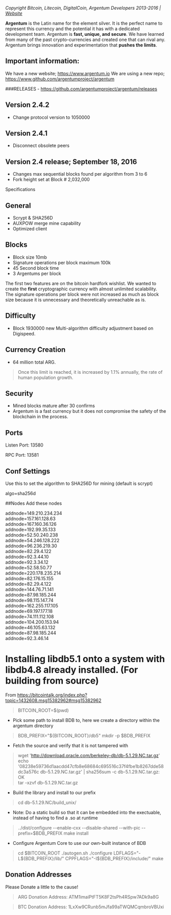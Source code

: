 *Copyright Bitcoin, Litecoin, DigitalCoin, Argentum Developers 2013-2016 | [Website](http://www.argentum.io)*

**Argentum** is the Latin name for the element silver. It is the perfect name to represent this currency and the potential it has with a dedicated development team. Argentum is **fast, unique, and secure**. We have learned from many of the past crypto-currencies and created one that can rival any. Argentum brings innovation and experimentation that **pushes the limits**.

## Important information:
We have a new website; https://www.argentum.io 
We are using a new repo; https://www.github.com/argentumproject/argentum 

###RELEASES - https://github.com/argentumproject/argentum/releases

## Version 2.4.2
- Change protocol version to 1050000

## Version 2.4.1
- Disconnect obsolete peers

## Version 2.4 release; September 18, 2016
- Changes max sequential blocks found per algorithm from 3 to 6
- Fork height set at Block # 2,032,000

Specifications

## General
- Scrypt & SHA256D
- AUXPOW merge mine capability
- Optimized client

## Blocks
- Block size 10mb
- Signature operations per block maximum 100k
- 45 Second block time
- 3 Argentums per block

The first two features are on the bitcoin hardfork wishlist. We wanted to create the **first** cryptographic currency with almost unlimited scalability. The signature operations per block were not increased as much as block size because it is unnecessary and theoretically unreachable as is.

## Difficulty
- Block 1930000 new Multi-algorithm difficulty adjustment based on Digispeed.

## Currency Creation
- 64 million total ARG. 
> Once this limit is reached, it is increased by 1.1% annually, the rate of human population growth.

## Security
- Mined blocks mature after 30 confirms
- Argentum is a fast currency but it does not compromise the safety of the blockchain in the process.

## Ports
Listen Port: 13580

RPC Port: 13581

## Conf Settings
Use this to set the algorithm to SHA256D for mining (default is scrypt)  

algo=sha256d

##Nodes
Add these nodes

addnode=149.210.234.234  
addnode=157.161.128.63  
addnode=167.160.36.126  
addnode=192.99.35.133  
addnode=52.50.240.238  
addnode=54.246.128.222  
addnode=96.236.219.30  
addnode=82.29.4.122  
addnode=92.3.44.10  
addnode=92.3.34.12  
addnode=52.58.50.77  
addnode=220.178.235.214  
addnode=82.176.15.155  
addnode=82.29.4.122  
addnode=144.76.71.141  
addnode=87.98.185.244  
addnode=98.115.147.74  
addnode=162.255.117.105  
addnode=69.197.177.18  
addnode=74.111.112.108  
addnode=104.200.153.94  
addnode=46.105.63.132  
addnode=87.98.185.244  
addnode=92.3.46.14  

# Installing libdb5.1 onto a system with libdb4.8 already installed. (For building from source)
From https://bitcointalk.org/index.php?topic=1432608.msg15382962#msg15382962

> BITCOIN_ROOT=$(pwd)

- Pick some path to install BDB to, here we create a directory within the argentum directory
> BDB_PREFIX="${BITCOIN_ROOT}/db5"
mkdir -p $BDB_PREFIX

- Fetch the source and verify that it is not tampered with
> wget 'http://download.oracle.com/berkeley-db/db-5.1.29.NC.tar.gz'
echo '08238e59736d1aacdd47cfb8e68684c695516c37f4fbe1b8267dde58dc3a576c  db-5.1.29.NC.tar.gz' | sha256sum -c db-5.1.29.NC.tar.gz: OK  
tar -xzvf db-5.1.29.NC.tar.gz

- Build the library and install to our prefix
> cd db-5.1.29.NC/build_unix/
- Note: Do a static build so that it can be embedded into the exectuable, instead of having to find a .so at runtime
> ../dist/configure --enable-cxx --disable-shared --with-pic --prefix=$BDB_PREFIX
make install

- Configure Argentum Core to use our own-built instance of BDB
> cd $BITCOIN_ROOT
./autogen.sh
./configure LDFLAGS="-L${BDB_PREFIX}/lib/" CPPFLAGS="-I${BDB_PREFIX}/include/"
make

## Donation Addresses
Please Donate a little to the cause!
> ARG Donation Address: ATM1imaiPtFT5K8F2tsPh4RSpw7ADk9a8G

> BTC Donation Address: 1LxXw9CRunb5mJfa99aTWQMCqmbroVBUxi
